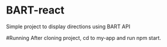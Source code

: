 # BART-react
Simple project to display directions using BART API

#Running
After cloning project, cd to my-app and run npm start.
